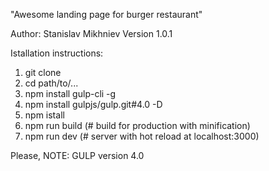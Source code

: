 "Awesome landing page for burger restaurant"

Author: Stanislav Mikhniev Version 1.0.1

Istallation instructions:

1. git clone
2. cd path/to/...
3. npm install gulp-cli -g
4. npm install gulpjs/gulp.git#4.0 -D
5. npm istall
6. npm run build (# build for production with minification) 
7. npm run dev (# server with hot reload at localhost:3000)

Please, NOTE: GULP version 4.0